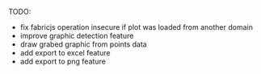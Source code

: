 TODO:
* fix fabricjs operation insecure if plot was loaded from another domain
* improve graphic detection feature
* draw grabed graphic from points data
* add export to excel feature
* add export to png feature

